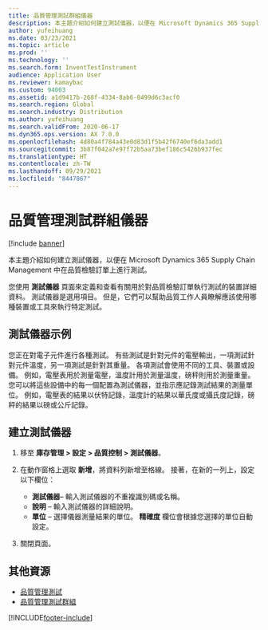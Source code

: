```yaml
---
title: 品質管理測試群組儀器
description: 本主題介紹如何建立測試儀器，以便在 Microsoft Dynamics 365 Supply Chain Management 中在品質檢驗訂單上進行測試。
author: yufeihuang
ms.date: 03/23/2021
ms.topic: article
ms.prod: ''
ms.technology: ''
ms.search.form: InventTestInstrument
audience: Application User
ms.reviewer: kamaybac
ms.custom: 94003
ms.assetid: a1d9417b-268f-4334-8ab6-8499d6c3acf0
ms.search.region: Global
ms.search.industry: Distribution
ms.author: yufeihuang
ms.search.validFrom: 2020-06-17
ms.dyn365.ops.version: AX 7.0.0
ms.openlocfilehash: 4d80a4f784a43e0d83d1f5b42f6740ef6da3add1
ms.sourcegitcommit: 3b87f042a7e97f72b5aa73bef186c5426b937fec
ms.translationtype: HT
ms.contentlocale: zh-TW
ms.lasthandoff: 09/29/2021
ms.locfileid: "8447867"
---
```

# <a name="quality-management-test-instruments"></a>品質管理測試群組儀器

[!include [banner](../includes/banner.md)]

本主題介紹如何建立測試儀器，以便在 Microsoft Dynamics 365 Supply Chain Management 中在品質檢驗訂單上進行測試。

您使用 **測試儀器** 頁面來定義和查看有關用於對品質檢驗訂單執行測試的裝置詳細資料。 測試儀器是選用項目。 但是，它們可以幫助品質工作人員瞭解應該使用哪種裝置或工具來執行特定測試。

## <a name="test-instrument-example"></a>測試儀器示例

您正在對電子元件進行各種測試。 有些測試是針對元件的電壓輸出，一項測試針對元件溫度，另一項測試是針對其重量。 各項測試會使用不同的工具、裝置或設備。 例如，電壓表用於測量電壓，溫度計用於測量溫度，磅秤則用於測量重量。 您可以將這些設備中的每一個配置為測試儀器，並指示應記錄測試結果的測量單位。 例如，電壓表的結果以伏特記錄，溫度計的結果以華氏度或攝氏度記錄，磅秤的結果以磅或公斤記錄。

## <a name="create-a-test-instrument"></a>建立測試儀器

1. 移至 **庫存管理 \> 設定 \> 品質控制 \> 測試儀器**。
1. 在動作窗格上選取 **新增**，將資料列新增至格線。 接著，在新的一列上，設定以下欄位：

    - **測試儀器**– 輸入測試儀器的不重複識別碼或名稱。
    - **說明** – 輸入測試儀器的詳細說明。
    - **單位** – 選擇儀器測量結果的單位。 **精確度** 欄位會根據您選擇的單位自動設定。

1. 關閉頁面。

## <a name="additional-resources"></a>其他資源

- [品質管理測試](quality-tests.md)
- [品質管理測試群組](quality-test-groups.md)

[!INCLUDE[footer-include](../../includes/footer-banner.md)]
